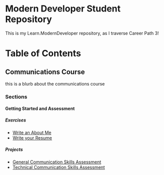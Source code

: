 # Modern Developer Student Repository
This is my Learn.ModernDeveloper repository, as I traverse Career Path 3!

# Table of Contents

## Communications Course
this is a blurb about the communications course

### Sections

#### Getting Started and Assessment

##### Exercises
* [Write an About Me](Course-01-Communicating-Effectively-For-Success/Section-01-Getting-Started-And-Assessment/About-Me)
* [Write your Resume](Course-01-Communicating-Effectively-For-Success/Section-01-Getting-Started-And-Assessment/Resume)

##### Projects
* [General Communication Skills Assessment](Course-01-Communicating-Effectively-For-Success/Section-01-Getting-Started-And-Assessment/General-Communication-Skills-Assessment)
* [Technical Communication Skills Assessment](Course-01-Communicating-Effectively-For-Success/Section-01-Getting-Started-And-Assessment/Technical-Communication-Skills-Assessment)
